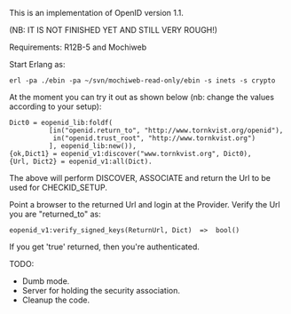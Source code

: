 This is an implementation of OpenID version 1.1.

(NB: IT IS NOT FINISHED YET AND STILL VERY ROUGH!)

Requirements: R12B-5 and Mochiweb

Start Erlang as:

    erl -pa ./ebin -pa ~/svn/mochiweb-read-only/ebin -s inets -s crypto
    
At the moment you can try it out as shown below (nb: change the values
according to your setup):

    Dict0 = eopenid_lib:foldf(
              [in("openid.return_to", "http://www.tornkvist.org/openid"),
               in("openid.trust_root", "http://www.tornkvist.org")
              ], eopenid_lib:new()),
    {ok,Dict1} = eopenid_v1:discover("www.tornkvist.org", Dict0),
    {Url, Dict2} = eopenid_v1:all(Dict).


The above will perform DISCOVER, ASSOCIATE and return the Url to 
be used for CHECKID_SETUP.

Point a browser to the returned Url and login at the Provider.
Verify the Url you are "returned_to" as:

    eopenid_v1:verify_signed_keys(ReturnUrl, Dict)  =>  bool()

If you get 'true' returned, then you're authenticated.


TODO:

* Dumb mode.
* Server for holding the security association.
* Cleanup the code.





